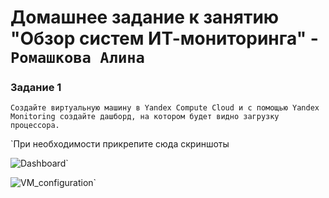 # Домашнее задание к занятию "Обзор систем ИТ-мониторинга" - `Ромашкова Алина`


### Задание 1

`Создайте виртуальную машину в Yandex Compute Cloud и с помощью Yandex Monitoring создайте дашборд, на котором будет видно загрузку процессора.`


`При необходимости прикрепитe сюда скриншоты

![Dashboard](https://github.com/ARMSHK/Screenshots/tree/main/img/Dashboard.png)`

![VM_configuration](https://github.com/ARMSHK/Screenshots/tree/main/img/VM_configuration.png)`



